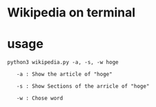 # Wikipedia on terminal

# usage
  `python3 wikipedia.py -a, -s, -w hoge`
  
  	   -a : Show the article of "hoge"
	   
	   -s : Show Sections of the arricle of "hoge"
	   
	   -w : Chose word
	   